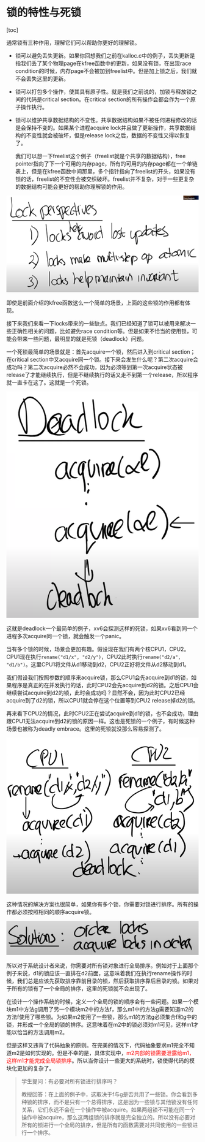 # 锁的特性与死锁

[toc]

通常锁有三种作用，理解它们可以帮助你更好的理解锁。

* 锁可以避免丢失更新。如果你回想我们之前在kalloc.c中的例子，丢失更新是指我们丢了某个物理page在kfree函数中的更新，如果没有锁，在出现race condition的时候，内存page不会被加到freelist中。但是加上锁之后，我们就不会丢失这里的更新。

* 锁可以打包多个操作，使其具有原子性。就是我们之前说的，加锁与释放锁之间的代码是critical section。在critical section的所有操作会都会作为一个原子操作执行。

* 锁可以维护共享数据结构的不变性。共享数据结构如果不被任何进程修改的话是会保持不变的。如果某个进程acquire lock并且做了更新操作，共享数据结构的不变性就会被破坏，但是release lock之后，数据的不变性又得以恢复了。

  我们可以想一下freelist这个例子（freelist就是个共享的数据结构），free pointer指向了下一个可用的内存page，所有的可用的内存page都在一个单链表上，但是在kfree函数中间那里，多个指针指向了freelist的开头，如果没有锁的话，freelist的不变性会被交织破坏。freelist并不复杂，对于一些更复杂的数据结构可能会更好的帮助你理解锁的作用。

![img](.assets/image%20(550).png)

即使是前面介绍的kfree函数这么一个简单的场景，上面的这些锁的作用都有体现。

接下来我们来看一下locks带来的一些缺点。我们已经知道了锁可以被用来解决一些正确性相关的问题，比如避免race condition等。但是如果不恰当的使用锁，可能会带来一些问题，最明显的就是死锁（deadlock）问题。

一个死锁最简单的场景就是：首先acquire一个锁，然后进入到critical section；在critical section中又acquire同一个锁。接下来会发生什么呢？第二次acquire会成功吗？第二次acquire必然不会成功，因为必须等到第一次acquire状态被release了才能继续执行，但是不继续执行的话又走不到第一个release，所以程序就一直卡在这了。这就是一个死锁。

![img](.assets/image%20(472).png)

这就是deadlock一个最简单的例子，xv6会探测这样的死锁，如果xv6看到同一个进程多次acquire同一个锁，就会触发一个panic。

当有多个锁的时候，场景会更加有趣。假设现在我们有两个核CPU1，CPU2。CPU1现在执行`rename("d1/x", "d2/y")`，CPU2此时执行`rename("d2/a", "d1/b")`。这里CPU1将文件从d1移动到d2，CPU2正好将文件从d2移动到d1。

我们假设我们按照参数的顺序来acquire锁，那么CPU1会先acquire到d1的锁，如果程序是真正的在并发执行的话，此时CPU2会先acquire到d2的锁。之后CPU1会继续尝试acquire到d2的锁，此时会成功吗？显然不会，因为此时CPU2已经acquire到了d2的锁，所以CPU1就会停在这个位置等到CPU2 release掉d2的锁。

再来看下CPU2的情况，此时CPU2正在尝试acquire到d1的锁，也不会成功，理由跟CPU1无法acquire到d2的锁的原因一样。这也是死锁的一个例子，有时候这种场景也被称为deadly embrace。这里的死锁就没那么容易探测了。

![img](.assets/image%20(537).png)

这种情况的解决方案也很简单，如果你有多个锁，你需要对锁进行排序。所有的操作都必须按照相同的顺序acquire锁。

![img](.assets/image%20(569).png)

所以对于系统设计者来说，你需要对所有锁对象进行全局排序。例如对于上面那个例子来说，d1的锁应该一直排在d2前面，这意味着我们在执行rename操作的时候，我们总是应该先获取排序靠前目录的锁，然后获取排序靠后目录的锁。如果对于所有的锁有了一个全局的排序，这里的死锁就不会出现了。

在设计一个操作系统的时候，定义一个全局的锁的顺序会有一些问题。如果一个模块m1中方法g调用了另一个模块m2中的方法f，那么m1中的方法g需要知道m2的方法f使用了哪些锁。为如果m2使用了一些锁，那么m1的方法g必须集合f和g中的锁，并形成一个全局的锁的排序。这意味着在m2中的锁必须对m1可见，这样m1才能以恰当的方法调用m2。

但是这样又违背了代码抽象的原则。在完美的情况下，代码抽象要求m1完全不知道m2是如何实现的。但是不幸的是，具体实现中，<font color=red>m2内部的锁需要泄露给m1，这样m1才能完成全局锁排序</font>。所以当你设计一些更大的系统时，锁使得代码的模块化更加的复杂了。

>学生提问：有必要对所有锁进行排序吗？
>
>教授回答：在上面的例子中，这取决于f与g是否共用了一些锁。你会看到多种锁的排序，而不是只有一个总得排序，这是因为一些锁与其他锁没有任何关系，它们永远不会在一个操作中被acquire。如果两组锁不可能在同一个操作中被acquire，那么这两组锁的排序就是完全独立的。所以没有必要对所有的锁进行一个全局的排序，但是所有的函数需要对共同使用的一些锁进行一个排序。